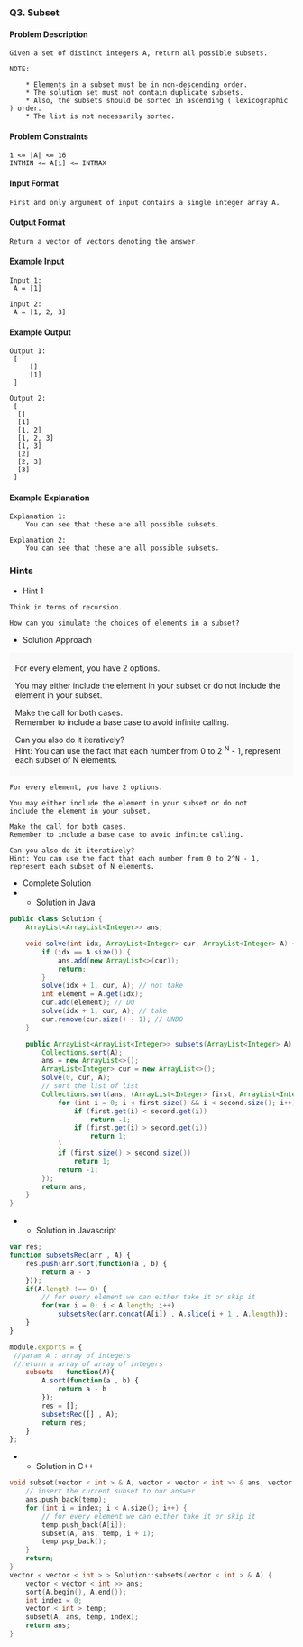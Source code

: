 ### Q3. Subset
#### Problem Description
```text
Given a set of distinct integers A, return all possible subsets.

NOTE:

    * Elements in a subset must be in non-descending order.
    * The solution set must not contain duplicate subsets.
    * Also, the subsets should be sorted in ascending ( lexicographic ) order.
    * The list is not necessarily sorted.
```
#### Problem Constraints
```text
1 <= |A| <= 16
INTMIN <= A[i] <= INTMAX
```
#### Input Format
```text
First and only argument of input contains a single integer array A.
```
#### Output Format
```text
Return a vector of vectors denoting the answer.
```
#### Example Input
```text
Input 1:
 A = [1]

Input 2:
 A = [1, 2, 3]
```
#### Example Output
```text
Output 1:
 [
     []
     [1]
 ]

Output 2:
 [
  []
  [1]
  [1, 2]
  [1, 2, 3]
  [1, 3]
  [2]
  [2, 3]
  [3]
 ]
```
#### Example Explanation
```text
Explanation 1:
    You can see that these are all possible subsets.

Explanation 2:
    You can see that these are all possible subsets.
```
### Hints
* Hint 1
```text
Think in terms of recursion.

How can you simulate the choices of elements in a subset?
```
* Solution Approach

<div style="background-color: #f9f9f9; padding: 5px 10px; ">
    <p>For every element, you have 2 options.</p>
    <p>You may either include the element in your subset or do not 
    include the element in your subset.</p>
    <p>Make the call for both cases.<br>
    Remember to include a base case to avoid infinite calling.</p>
    <p>Can you also do it iteratively?<br>
    Hint: You can use the fact that each number from 0 to 2
    <sup>N</sup> - 1, represent each subset of N elements.</p>
</div>

```text
For every element, you have 2 options.

You may either include the element in your subset or do not 
include the element in your subset.

Make the call for both cases.
Remember to include a base case to avoid infinite calling.

Can you also do it iteratively?
Hint: You can use the fact that each number from 0 to 2^N - 1, 
represent each subset of N elements.
```
* Complete Solution
* * Solution in Java
```java
public class Solution {
    ArrayList<ArrayList<Integer>> ans;

    void solve(int idx, ArrayList<Integer> cur, ArrayList<Integer> A) {
        if (idx == A.size()) {
            ans.add(new ArrayList<>(cur));
            return;
        }
        solve(idx + 1, cur, A); // not take
        int element = A.get(idx);
        cur.add(element); // DO
        solve(idx + 1, cur, A); // take
        cur.remove(cur.size() - 1); // UNDO
    }

    public ArrayList<ArrayList<Integer>> subsets(ArrayList<Integer> A) {
        Collections.sort(A);
        ans = new ArrayList<>();
        ArrayList<Integer> cur = new ArrayList<>();
        solve(0, cur, A);
        // sort the list of list
        Collections.sort(ans, (ArrayList<Integer> first, ArrayList<Integer> second) -> {
            for (int i = 0; i < first.size() && i < second.size(); i++) {
                if (first.get(i) < second.get(i))
                    return -1;
                if (first.get(i) > second.get(i))
                    return 1;
            }
            if (first.size() > second.size())
                return 1;
            return -1;
        });
        return ans;
    }
}
```
* * Solution in Javascript
```javascript
var res; 
function subsetsRec(arr , A) {
    res.push(arr.sort(function(a , b) {
        return a - b 
    }));
    if(A.length !== 0) {
        // for every element we can either take it or skip it
        for(var i = 0; i < A.length; i++) 
            subsetsRec(arr.concat(A[i]) , A.slice(i + 1 , A.length));
    }
}

module.exports = {
 //param A : array of integers
 //return a array of array of integers
	subsets : function(A){
	    A.sort(function(a , b) {
	        return a - b 
	    });
	    res = [];
	    subsetsRec([] , A);
	    return res;
	}
};
```
* * Solution in C++
```cpp
void subset(vector < int > & A, vector < vector < int >> & ans, vector < int > temp, int index) {
    // insert the current subset to our answer
    ans.push_back(temp);
    for (int i = index; i < A.size(); i++) {
        // for every element we can either take it or skip it
        temp.push_back(A[i]);
        subset(A, ans, temp, i + 1);
        temp.pop_back();
    }
    return;
}
vector < vector < int > > Solution::subsets(vector < int > & A) {
    vector < vector < int >> ans;
    sort(A.begin(), A.end());
    int index = 0;
    vector < int > temp;
    subset(A, ans, temp, index);
    return ans;
}
```

